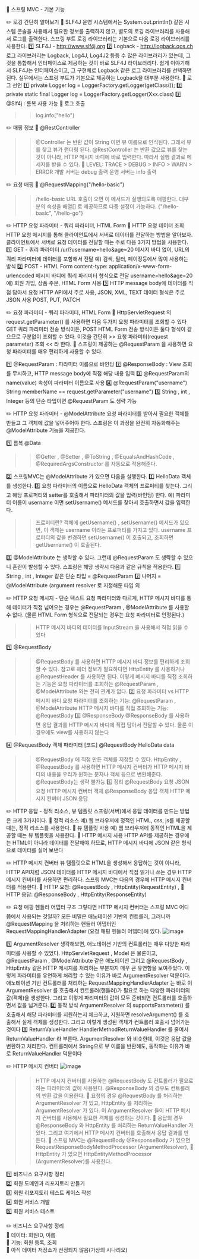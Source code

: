 :book: 스프링 MVC - 기본 기능 <br/>

✏️ 로깅 간단히 알아보기
:round_pushpin: SLF4J
운영 시스템에서는 System.out.println() 같은 시스템 콘솔을 사용해서 필요한 정보를 출력하지 않고, 별도의 로깅 라이브러리를 사용해서 로그를 출력한다.
스프링 부트 로깅 라이브러리는 기본으로 다음 로깅 라이브러리를 사용한다.
:one: SLF4J - http://www.slf4j.org
:two: Logback - http://logback.qos.ch
로그 라이브러리는 Logback, Log4J, Log4J2 등등 수 많은 라이브러리가 있는데, 그것을 통합해서 인터페이스로 제공하는 것이 바로 SLF4J 라이브러리다.
쉽게 이야기해서 SLF4J는 인터페이스이고, 그 구현체로 Logback 같은 로그 라이브러리를 선택하면 된다.
실무에서는 스프링 부트가 기본으로 제공하는 Logback을 대부분 사용한다.
:round_pushpin: 로그 선언
:one: private Logger log = LoggerFactory.getLogger(getClass());
:two: private static final Logger log = LoggerFactory.getLogger(Xxx.class)
:three: @Slf4j : 롬복 사용 가능
:round_pushpin: 로그 호출
>> log.info("hello")

✏️ 매핑 정보
:round_pushpin: @RestController
>> @Controller 는 반환 값이 String 이면 뷰 이름으로 인식된다. 그래서 뷰를 찾고 뷰가 랜더링 된다.
>> @RestController 는 반환 값으로 뷰를 찾는 것이 아니라, HTTP 메시지 바디에 바로 입력한다. 
따라서 실행 결과로 메세지를 받을 수 있다.
:round_pushpin: LEVEL: TRACE > DEBUG > INFO > WARN > ERROR
>> 개발 서버는 debug 출력
>> 운영 서버는 info 출력

✏️ 요청 매핑
:round_pushpin: @RequestMapping("/hello-basic")
>> /hello-basic URL 호출이 오면 이 메서드가 실행되도록 매핑한다.
>> 대부분의 속성을 배열[] 로 제공하므로 다중 설정이 가능하다. {"/hello-basic", "/hello-go"}


✏️ HTTP 요청 파라미터 - 쿼리 파라미터, HTML Form
:round_pushpin: HTTP 요청 데이터 조회 
HTTP 요청 메시지를 통해 클라이언트에서 서버로 데이터를 전달하는 방법을 알아보자.
클라이언트에서 서버로 요청 데이터를 전달할 때는 주로 다음 3가지 방법을 사용한다.
:one: GET - 쿼리 파라미터
/url?username=hello&age=20
메시지 바디 없이, URL의 쿼리 파라미터에 데이터를 포함해서 전달
예) 검색, 필터, 페이징등에서 많이 사용하는 방식
:two: POST - HTML Form
content-type: application/x-www-form-urlencoded
메시지 바디에 쿼리 파리미터 형식으로 전달 username=hello&age=20
예) 회원 가입, 상품 주문, HTML Form 사용
:three: HTTP message body에 데이터를 직접 담아서 요청
HTTP API에서 주로 사용, JSON, XML, TEXT
데이터 형식은 주로 JSON 사용
POST, PUT, PATCH

✏️ 요청 파라미터 - 쿼리 파라미터, HTML Form
:round_pushpin: HttpServletRequest 의 request.getParameter() 를 사용하면 다음 두가지 요청 파라미터를 조회할 수 있다
GET 쿼리 파리미터 전송 방식이든, POST HTML Form 전송 방식이든 둘다 형식이 같으므로 구분없이 조회할 수 있다.
이것을 간단히 >> 요청 파라미터(request parameter) 조회 << 라 한다.
:round_pushpin: 스프링이 제공하는 @RequestParam 을 사용하면 요청 파라미터를 매우 편리하게 사용할 수 있다.

:one: @RequestParam : 파라미터 이름으로 바인딩
:two: @ResponseBody : View 조회를 무시하고, HTTP message body에 직접 해당 내용 입력
:three: @RequestParam의 name(value) 속성이 파라미터 이름으로 사용
:four: @RequestParam("username") String memberName == request.getParameter("username")
:five: String , int , Integer 등의 단순 타입이면 @RequestParam 도 생략 가능

✏️ HTTP 요청 파라미터 - @ModelAttribute
요청 파라미터를 받아서 필요한 객체를 만들고 그 객체에 값을 넣어주어야 한다. 스프링은 이 과정을 완전히 자동화해주는 @ModelAttribute 기능을 제공한다.

:one: 롬복 @Data
  >> @Getter , @Setter , @ToString , @EqualsAndHashCode , @RequiredArgsConstructor 를 자동으로 적용해준다.

:two: 스프링MVC는 @ModelAttribute 가 있으면 다음을 실행한다.
:one: HelloData 객체를 생성한다.
:two: 요청 파라미터의 이름으로 HelloData 객체의 프로퍼티를 찾는다. 그리고 해당 프로퍼티의 setter를 호출해서 파라미터의 값을 입력(바인딩) 한다.
예) 파라미터 이름이 username 이면 setUsername() 메서드를 찾아서 호출하면서 값을 입력한다.

>> 프로퍼티란?
객체에 getUsername() , setUsername() 메서드가 있으면, 이 객체는 username 이라는 프로퍼티를 가지고 있다.
username 프로퍼티의 값을 변경하면 setUsername() 이 호출되고, 조회하면 getUsername() 이 호출된다.

:three: @ModelAttribute 는 생략할 수 있다.
그런데 @RequestParam 도 생략할 수 있으니 혼란이 발생할 수 있다. 스프링은 해당 생략시 다음과 같은 규칙을 적용한다.
:one: String , int , Integer 같은 단순 타입 = @RequestParam
:two: 나머지 = @ModelAttribute (argument resolver 로 지정해둔 타입 외


✏️ HTTP 요청 메시지 - 단순 텍스트
요청 파라미터와 다르게, HTTP 메시지 바디를 통해 데이터가 직접 넘어오는 경우는 @RequestParam , @ModelAttribute 를 사용할 수 없다. 
(물론 HTML Form 형식으로 전달되는 경우는 요청 파라미터로 인정된다.)
>> HTTP 메시지 바디의 데이터를 InputStream 을 사용해서 직접 읽을 수 있다


:one: @RequestBody
>> @RequestBody 를 사용하면 HTTP 메시지 바디 정보를 편리하게 조회할 수 있다. 참고로 헤더 정보가 필요하다면 HttpEntity 를 사용하거나 @RequestHeader 를 사용하면 된다.
>> 이렇게 메시지 바디를 직접 조회하는 기능은 요청 파라미터를 조회하는 @RequestParam , @ModelAttribute 와는 전혀 관계가 없다.
:two: 요청 파라미터 vs HTTP 메시지 바디
>> 요청 파라미터를 조회하는 기능: @RequestParam , @ModelAttribute
>> HTTP 메시지 바디를 직접 조회하는 기능: @RequestBody
:three: @ResponseBody
>> @ResponseBody 를 사용하면 응답 결과를 HTTP 메시지 바디에 직접 담아서 전달할 수 있다. 물론 이 경우에도 view를 사용하지 않는다

:four: @RequestBody 객체 파라미터
[코드] @RequestBody HelloData data
>> @RequestBody 에 직접 만든 객체를 지정할 수 있다.
>> HttpEntity , @RequestBody 를 사용하면 HTTP 메시지 컨버터가 HTTP 메시지 바디의 내용을 우리가 원하는 문자나 객체 등으로 변환해준다.
>> @RequestBody는 생략 불가능
:five: 정리
>> @RequestBody 요청
  >> JSON 요청 HTTP 메시지 컨버터 객체
>>@ResponseBody 응답
  >> 객체 HTTP 메시지 컨버터 JSON 응답

✏️ HTTP 응답 - 정적 리소스, 뷰 템플릿
스프링(서버)에서 응답 데이터를 만드는 방법은 크게 3가지이다.
:round_pushpin: 정적 리소스
예) 웹 브라우저에 정적인 HTML, css, js를 제공할 때는, 정적 리소스를 사용한다.
:round_pushpin: 뷰 템플릿 사용
예) 웹 브라우저에 동적인 HTML을 제공할 때는 뷰 템플릿을 사용한다.
:round_pushpin: HTTP 메시지 사용
HTTP API를 제공하는 경우에는 HTML이 아니라 데이터를 전달해야 하므로, HTTP 메시지 바디에 JSON 같은 형식으로 데이터를 실어 보낸다

✏️ HTTP 메시지 컨버터
뷰 템플릿으로 HTML을 생성해서 응답하는 것이 아니라, HTTP API처럼 JSON 데이터를 HTTP 메시지 바디에서 직접 읽거나 쓰는 경우 HTTP 메시지 컨버터를 사용하면 편리하다.
스프링 MVC는 다음의 경우에 HTTP 메시지 컨버터를 적용한다.
:round_pushpin: HTTP 요청: @RequestBody , HttpEntity(RequestEntity) , 
:round_pushpin: HTTP 응답: @ResponseBody , HttpEntity(ResponseEntity)

✏️ 요청 매핑 헨들러 어뎁터 구조
그렇다면 HTTP 메시지 컨버터는 스프링 MVC 어디쯤에서 사용되는 것일까?
모든 비밀은 애노테이션 기반의 컨트롤러, 그러니까 @RequestMapping 을 처리하는 핸들러 어댑터인 RequestMappingHandlerAdapter (요청 매핑 헨들러 어뎁터)에 있다.
![image](https://user-images.githubusercontent.com/102573192/217997014-3142bf3f-11b8-421f-9466-884971b76a84.png)

:one: ArgumentResolver
생각해보면, 애노테이션 기반의 컨트롤러는 매우 다양한 파라미터를 사용할 수 있었다.
HttpServletRequest , Model 은 물론이고, @RequestParam , @ModelAttribute 같은 애노테이션 그리고 @RequestBody , HttpEntity 같은 HTTP 메시지를 처리하는 부분까지 매우 큰 유연함을
보여주었다. 이렇게 파라미터를 유연하게 처리할 수 있는 이유가 바로 ArgumentResolver 덕분이다.
애노테이션 기반 컨트롤러를 처리하는 RequestMappingHandlerAdapter 는 바로 이 ArgumentResolver 를 호출해서 컨트롤러(핸들러)가 필요로 하는 다양한 파라미터의 값(객체)을 생성한다. 
그리고 이렇게 파리미터의 값이 모두 준비되면 컨트롤러를 호출하면서 값을 넘겨준다.
:two: 동작 방식
ArgumentResolver 의 supportsParameter() 를 호출해서 해당 파라미터를 지원하는지 체크하고, 지원하면 resolveArgument() 를 호출해서 실제 객체를 생성한다. 그리고 이렇게 생성된 객체가 컨트롤러
호출시 넘어가는 것이다
:three: ReturnValueHandler
HandlerMethodReturnValueHandler 를 줄여서 ReturnValueHandler 라 부른다. ArgumentResolver 와 비슷한데, 이것은 응답 값을 변환하고 처리한다.
컨트롤러에서 String으로 뷰 이름을 반환해도, 동작하는 이유가 바로 ReturnValueHandler 덕분이다

✏️ HTTP 메시지 컨버터
![image](https://user-images.githubusercontent.com/102573192/217997289-af8273dc-529b-4f4a-abf0-266fca42c52a.png)
>> HTTP 메시지 컨버터를 사용하는 @RequestBody 도 컨트롤러가 필요로 하는 파라미터의 값에 사용된다.
>> @ResponseBody 의 경우도 컨트롤러의 반환 값을 이용한다.
:round_pushpin: 요청의 경우 @RequestBody 를 처리하는 ArgumentResolver 가 있고, HttpEntity 를 처리하는 ArgumentResolver 가 있다. 이 ArgumentResolver 들이 HTTP 메시지 컨버터를 사용해서 필요한
객체를 생성하는 것이다. 
:round_pushpin: 응답의 경우 @ResponseBody 와 HttpEntity 를 처리하는 ReturnValueHandler 가 있다. 그리고 여기에서 HTTP 메시지 컨버터를 호출해서 응답 결과를 만든다.
:round_pushpin: 스프링 MVC는 @RequestBody @ResponseBody 가 있으면 RequestResponseBodyMethodProcessor (ArgumentResolver),
:round_pushpin: HttpEntity 가 있으면 HttpEntityMethodProcessor (ArgumentResolver)를 사용한다.


:one: 비즈니스 요구사항 정리 <br/>
:two: 회원 도메인과 리포지토리 만들기 <br/>
:three: 회원 리포지토리 테스트 케이스 작성 <br/>
:four: 회원 서비스 개발 <br/>
:five: 회원 서비스 테스트 <br/>


✏️ 비즈니스 요구사항 정리  <br/>
:round_pushpin: 데이터: 회원ID, 이름 <br/>
:round_pushpin: 기능: 회원 등록, 조회 <br/>
:round_pushpin: 아직 데이터 저장소가 선정되지 않음(가상의 시나리오) <br/>
